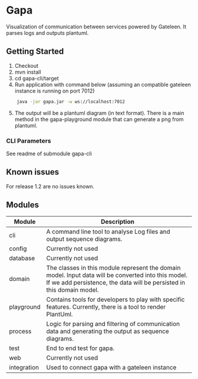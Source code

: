 # Gapa

Visualization of communication between services powered by Gateleen.
It parses logs and outputs plantuml.

## Getting Started

1. Checkout
2. mvn install
3. cd gapa-cli/target
4. Run application with command below (assuming an compatible gateleen instance is running on port 7012)

```bash
    java -jar gapa.jar -w ws://localhost:7012
```

5. The output will be a plantuml diagram (in text format). 
There is a main method in the gapa-playground module that can generate a png from plantuml.

### CLI Parameters

See readme of submodule gapa-cli

## Known issues

For release 1.2 are no issues known.

## Modules

| Module | Description |
|---|---|
| cli | A command line tool to analyse Log files and output sequence diagrams. |
| config | Currently not used |
| database | Currently not used |
| domain | The classes in this module represent the domain model. Input data will be converted into this model. If we add persistence, the data will be persisted in this domain model. |
| playground | Contains tools for developers to play with specific features. Currently, there is a tool to render PlantUml. |
| process | Logic for parsing and filtering of communication data and generating the output as sequence diagrams. |
| test | End to end test for gapa. |
| web | Currently not used |
| integration | Used to connect gapa with a gateleen instance |


